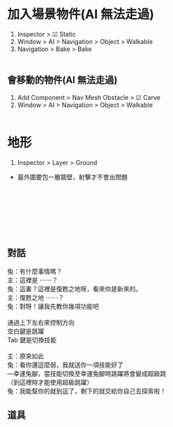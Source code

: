 # 加入場景物件(AI 無法走過)

1. Inspector > ☑ Static
2. Window > AI > Navigation > Object > Walkable
3. Navigation > Bake > Bake  
   <br/>

## 會移動的物件(AI 無法走過)

1. Add Component > Nav Mesh Obstacle > ☑ Carve
2. Window > AI > Navigation > Object > Walkable  
   <br/>

# 地形

1. Inspector > Layer > Ground

- 最外圍要包一層牆壁，射擊才不會出問題
  <br/>
  <br/>
  <br/>
  <br/>
  <br/>
  <br/>
  <br/>
  <br/>

## 對話
兔：有什麼事情嗎？<br/>
主：這裡是 ⋯⋯？<br/>
兔：這裏？這裡是復甦之地呀，看來你是新來的。<br/>
主：復甦之地 ⋯⋯？<br/>
兔：對呀！讓我先教你幾項功能吧<br/>
<br/>
通過上下左右來控制方向<br/>
空白鍵是跳躍<br/>
Tab 鍵是切換技能<br/>
<br/>
主：原來如此<br/>
兔：看你還這麼弱，我就送你一項技能好了<br/>
—幸運兔腳，當技能切換至幸運兔腳時跳躍將會變成超級跳<br/>
（到這裡時才能使用超級跳躍）<br/>
兔：我能幫你的就到這了，剩下的就交給你自己去探索啦！<br/>


## 道具